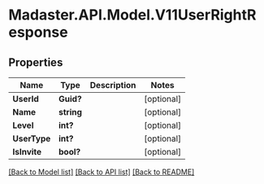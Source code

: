 # Madaster.API.Model.V11UserRightResponse
## Properties

Name | Type | Description | Notes
------------ | ------------- | ------------- | -------------
**UserId** | **Guid?** |  | [optional] 
**Name** | **string** |  | [optional] 
**Level** | **int?** |  | [optional] 
**UserType** | **int?** |  | [optional] 
**IsInvite** | **bool?** |  | [optional] 

[[Back to Model list]](../README.md#documentation-for-models) [[Back to API list]](../README.md#documentation-for-api-endpoints) [[Back to README]](../README.md)

